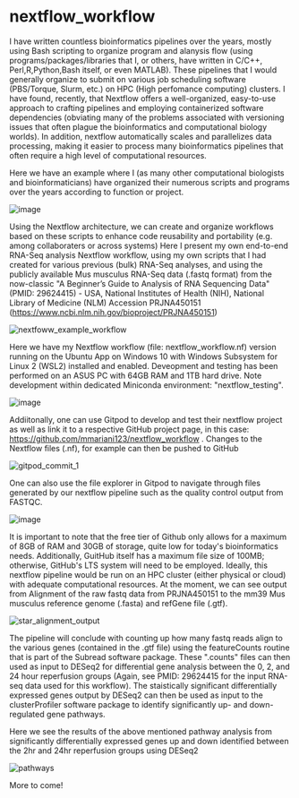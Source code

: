 # nextflow_workflow
I have written countless bioinformatics pipelines over the years, mostly using Bash scripting to organize program and alanysis flow (using programs/packages/libraries that I, or others, have written in C/C++, Perl,R,Python,Bash itself, or even MATLAB). These pipelines that I would generally organize to submit on various job scheduling software (PBS/Torque, Slurm, etc.) on HPC (High perfomance computing) clusters.
I have found, recently, that Nextflow offers a well-organized, easy-to-use approach to crafting pipelines and employing containerized software dependencies (obviating many of the problems associated with versioning issues that often plague the bioinformatics and computational biology worlds). In addition, nextflow automatically scales and parallelizes data processing, making it easier to process many bioinformatics pipelines that often require a high level of computational resources. 

Here we have an example where I (as many other computational biologists and bioinformaticians) have organized their numerous scripts and programs over the years according to function or project. 

![image](https://github.com/user-attachments/assets/c2b1e458-46e7-4bb7-b310-27f16b67860b)

Using the Nextflow architecture, we can create and organize workflows based on these scripts to enhance code reusability and portability (e.g. among collaboraters or across systems)
Here I present my own end-to-end RNA-Seq analysis Nextflow workflow, using my own scripts that I had created for various previous (bulk) RNA-Seq analyses, and using the publicly available Mus musculus RNA-Seq data (.fastq format) from the now-classic "A Beginner’s Guide to Analysis of RNA Sequencing Data" (PMID: 29624415) - USA, National Institutes of Health (NIH), National Library of Medicine (NLM) Accession 
PRJNA450151 (https://www.ncbi.nlm.nih.gov/bioproject/PRJNA450151)

![nextfoww_example_workflow](https://github.com/user-attachments/assets/01c00510-54d2-462c-9599-b37d5c8e3940)

Here we have my Nextflow workflow (file: nextflow_workflow.nf) version running on the Ubuntu App on Windows 10 with Windows Subsystem for Linux 2 (WSL2) installed and enabled. Deveopment and testing has been performed on an ASUS PC with 64GB RAM and 1TB hard drive. Note development within dedicated Miniconda environment: "nextflow_testing".

![image](https://github.com/user-attachments/assets/aa8d2539-29ca-4a72-a1a6-c13fc3fc8960)

Addiitonally, one can use Gitpod to develop and test their nextflow project as well as link it to a respective GitHub project page, in this case: https://github.com/mmariani123/nextflow_workflow . Changes to the Nextflow files (.nf), for example can then be pushed to GitHub

![gitpod_commit_1](https://github.com/user-attachments/assets/0b8fab31-85cc-409b-b84a-f0fc66c7548c)

One can also use the file explorer in Gitpod to navigate through files generated by our nextflow pipeline such as the quality control output from FASTQC. 

![image](https://github.com/user-attachments/assets/fe2e1e9f-dcd2-4a2f-b40a-42c4a602bdee)

It is important to note that the free tier of Github only allows for a maximum of 8GB of RAM and 30GB of storage, quite low for today's bioinformatics needs. Additionally, GuitHub itself has a maximum file size of 100MB; otherwise, GitHub's LTS system will need to be employed. Ideally, this nextflow pipeline would be run on an HPC cluster (either physical or cloud) with adequate computational resources. At the moment, we can see output from Alignment of the raw fastq data from PRJNA450151 to the mm39 Mus musculus reference genome (.fasta) and refGene file (.gtf).

![star_alignment_output](https://github.com/user-attachments/assets/2bcdd49a-3ea9-417e-a267-9f269128cec4)

The pipeline will conclude with counting up how many fastq reads align to the various genes (contained in the .gtf file) using the featureCounts routine that is part of the Subread software package. These ".counts" files can then used as input to DESeq2 for differential gene analysis between the 0, 2, and 24 hour reperfusion groups (Again, see PMID: 29624415 for the input RNA-seq data used for this workflow). The staistically significant differentially expressed genes output by DESeq2 can then be used as input to the clusterProfiler software package to identify significantly up- and down-regulated gene pathways. 

Here we see the results of the above mentioned pathway analysis from significantly differentially expressed genes up and down identified between the 2hr and 24hr reperfusion groups using DESeq2

![pathways](https://github.com/user-attachments/assets/4aa4532f-e2ce-4161-b7d5-6accabfba282)

More to come!


